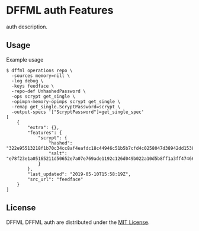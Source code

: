# DFFML auth Features

auth description.

## Usage

Example usage

```console
$ dffml operations repo \
  -sources memory=nill \
  -log debug \
  -keys feedface \
  -repo-def UnhashedPassword \
  -ops scrypt get_single \
  -opimpn-memory-opimps scrypt get_single \
  -remap get_single.ScryptPassword=scrypt \
  -output-specs '["ScryptPassword"]=get_single_spec'
[
    {
        "extra": {},
        "features": {
            "scrypt": {
                "hashed":
"322e95513218f1b70c34cc8af4eafdc18c44946c51b5b7cfd4c0258047d38942dd153822ad118fe908cfa15a1b315402772ea33608bcaf20f6a5e32dc4891a50",
                "salt":
"e78f23e1a05165211d50652e7a07e769ade1192c126d049b022a10d5b8ff1a3ff474666824915c9e318b2f06a37d52ff1dfcc8e9f56873d0b083ee2d43f7b9c7"
            }
        },
        "last_updated": "2019-05-10T15:58:19Z",
        "src_url": "feedface"
    }
]
```

## License

DFFML DFFML auth are distributed under the
[MIT License](LICENSE).
